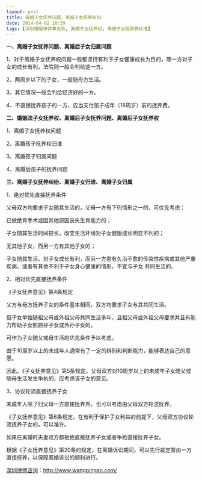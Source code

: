 ```yaml
---
layout: post
title: 离婚子女抚养问题，离婚子女抚养纠纷
date: 2014-04-02 10:59
tags: [深圳婚姻律师事务所, 离婚子女抚养权, 离婚子女抚养费标准]
---
```

<strong>一、离婚子女抚养问题、离婚后子女归属问题</strong>

1、对于离婚子女抚养权问题一般都坚持有利于子女健康成长为目的，哪一方对子女的成长有利，法院则一般会判给这一方。

2、两周岁以下的子女，一般随母方生活。

3、其它情况一般会判给经济好的一方。

4、不直接抚养孩子的一方，应当支付孩子成年（18周岁）前的抚养费。

<strong>二、婚姻法子女抚养权、离婚后子女抚养问题、离婚后子女抚养权</strong>

1、离婚子女抚养权问题

2、离婚孩子抚养权归谁

3、离婚孩子归属问题

4、离婚后孩子的抚养问题

<strong>三、离婚子女抚养纠纷、离婚子女归谁、离婚子女归属</strong>

1、绝对优先直接抚养条件

父母双方均要求子女随其生活的，父母一方有下列情形之一的，可优先考虑：

已做绝育手术或因其他原因丧失生育能力的；

子女随其生活时间较长，改变生活环境对子女健康成长明显不利的；

无其他子女，而另一方有其他子女的；

子女随其生活，对子女成长有利，而另一方患有久治不愈的传染性疾病或其他严重疾病，或者有其他不利于子女身心健康的情形，不宜与子女 
共同生活的。

2、相对优先直接抚养条件

《子女抚养意见》第4条规定

父方与母方抚养子女的条件基本相同，双方均要求子女与其共同生活。

但子女单独随祖父母或外祖父母共同生活多年，且祖父母或外祖父母要求并且有能力帮助子女照顾孙子女或外孙子女的。

可作为子女随父或母生活的优先条件予以考虑。

由于10周岁以上的未成年人通常有了一定的辨别和判断能力，能够表达自己的意愿。

因此，《子女抚养意见》第5条规定，父母双方对10周岁以上的未成年子女随父或随母生活发生争执的，应考虑该子女的意见。

3、协议轮流直接抚养子女

未成年人除了归父母一方直接抚养外，也可以考虑由父母双方轮流抚养。

《子女抚养意见》第6条规定，在有利于保护子女利益的前提下，父母双方协议轮流抚养子女的，可以准许。

如果在离婚时夫妻双方都拒绝直接抚养子女或者争抢直接抚养子女。

根据《子女抚养意见》第20条的规定，在离婚诉讼期间，可以先行裁定暂由一方直接抚养，以保障离婚诉讼的顺利进行。

<a href="http://www.wangpingan.com/">深圳律师咨询</a>：<a href="http://www.wangpingan.com/">http://www.wangpingan.com/</a>

